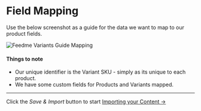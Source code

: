# Field Mapping

Use the below screenshot as a guide for the data we want to map to our product fields.

![Feedme Variants Guide Mapping](../../screenshots/feedme-variants-guide-mapping.png)

#### Things to note

- Our unique identifier is the Variant SKU - simply as its unique to each product.
- We have some custom fields for Products and Variants mapped.

* * *

Click the _Save & Import_ button to start [Importing your Content →](docs:guides/importing-commerce-variants/importing-your-content)
